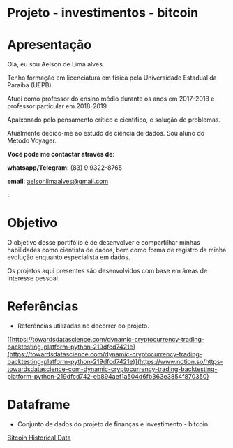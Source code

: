 # Projeto -  investimentos - bitcoin

# Apresentação

Olá, eu sou Aelson de Lima alves.

Tenho formação em licenciatura em física pela Universidade Estadual da Paraíba (UEPB).

Atuei como professor do ensino médio durante os anos em 2017-2018 e professor particular em 2018-2019. 

Apaixonado pelo pensamento crítico e científico, e solução de problemas. 

Atualmente dedico-me ao estudo de ciência de dados. Sou aluno do Método Voyager.

**Você pode me contactar através de**:

**whatsapp/Telegram**: (83) 9 9322-8765

**email**: aelsonlimaalves@gmail.com

: 

# Objetivo

O objetivo desse portifólio é de desenvolver e compartilhar minhas habilidades como cientista de dados, bem como forma de registro da minha evolução enquanto especialista em dados.

Os projetos aqui presentes são desenvolvidos com base em áreas de interesse pessoal. 

 

# Referências

- Referências utilizadas no decorrer do projeto.

[[https://towardsdatascience.com/dynamic-cryptocurrency-trading-backtesting-platform-python-219dfcd7421e](https://towardsdatascience.com/dynamic-cryptocurrency-trading-backtesting-platform-python-219dfcd7421e)](https://www.notion.so/https-towardsdatascience-com-dynamic-cryptocurrency-trading-backtesting-platform-python-219dfcd742-eb894aef1a504d6fb363e3854f870350)

# Dataframe

- Conjunto de dados do projeto de finanças e investimento - bitcoin.

[Bitcoin Historical Data](https://www.kaggle.com/mczielinski/bitcoin-historical-data)
